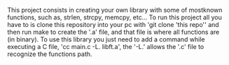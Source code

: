 This project consists in creating your own library with some of mostknown functions, such as, strlen, strcpy, memcpy, etc... To run this project all you have to is clone this repository into your pc with 'git clone 'this repo'' and then run make to create the '.a' file, and that file is where all functions are (in binary). To use this library you just need to add a command while executing a C file, 'cc main.c -L. libft.a', the '-L.' allows the '.c' file to recognize the functions path.
